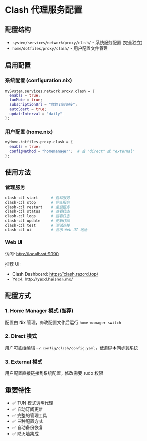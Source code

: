 # Clash 代理服务配置

## 配置结构

- `system/services/network/proxy/clash/` - 系统服务配置 (完全独立)
- `home/dotfiles/proxy/clash/` - 用户配置文件管理

## 启用配置

### 系统配置 (configuration.nix)

```nix
mySystem.services.network.proxy.clash = {
  enable = true;
  tunMode = true;
  subscriptionUrl = "你的订阅链接";
  autoStart = true;
  updateInterval = "daily";
};
```

### 用户配置 (home.nix)

```nix
myHome.dotfiles.proxy.clash = {
  enable = true;
  configMethod = "homemanager";  # 或 "direct" 或 "external"
};
```

## 使用方法

### 管理服务

```bash
clash-ctl start      # 启动服务
clash-ctl stop       # 停止服务  
clash-ctl restart    # 重启服务
clash-ctl status     # 查看状态
clash-ctl logs       # 查看日志
clash-ctl update     # 更新订阅
clash-ctl test       # 测试连接
clash-ctl ui         # 显示 Web UI 地址
```

### Web UI

访问: <http://localhost:9090>

推荐 UI:
- Clash Dashboard: <https://clash.razord.top/>
- Yacd: <http://yacd.haishan.me/>

## 配置方式

### 1. Home Manager 模式 (推荐)
配置由 Nix 管理，修改配置文件后运行 `home-manager switch`

### 2. Direct 模式  
用户可直接编辑 `~/.config/clash/config.yaml`，使用脚本同步到系统

### 3. External 模式
用户配置直接链接到系统配置，修改需要 sudo 权限

## 重要特性

- ✅ TUN 模式透明代理
- ✅ 自动订阅更新
- ✅ 完整的管理工具
- ✅ 三种配置方式
- ✅ 自动备份恢复
- ✅ 防火墙集成
